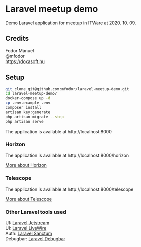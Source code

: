 # Laravel meetup demo

Demo Laravel application for meetup in ITWare at 2020. 10. 09.

## Credits

Fodor Mánuel  
@mfodor  
https://doxasoft.hu

## Setup

```bash
git clone git@github.com:mfodor/laravel-meetup-demo.git
cd laravel-meetup-demo/
docker-compose up -d
cp .env.example .env
composer install
artisan key:generate
php artisan migrate --step
php artisan serve
```

The application is available at http://localhost:8000

### Horizon

The application is available at http://localhost:8000/horizon

[More about Horizon](https://laravel.com/docs/8.x/horizon)

### Telescope

The application is available at http://localhost:8000/telescope

[More about Telescope](https://laravel.com/docs/8.x/telescope)

### Other Laravel tools used

UI: [Laravel Jetstream](https://jetstream.laravel.com/1.x/introduction.html)  
UI: [Laravel LiveWire](https://laravel-livewire.com/)  
Auth: [Laravel Sanctum](https://laravel.com/docs/8.x/sanctum)  
Debugbar: [Laravel Debugbar](https://github.com/barryvdh/laravel-debugbar)
